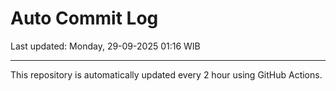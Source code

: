 # Auto Commit Log

Last updated: Monday, 29-09-2025 01:16 WIB

---

This repository is automatically updated every 2 hour using GitHub Actions.
